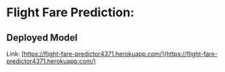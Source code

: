 # Flight Fare Prediction: 



## Deployed Model 
Link: [https://flight-fare-predictor4371.herokuapp.com/](https://flight-fare-predictor4371.herokuapp.com/)



